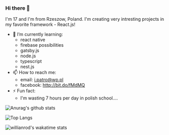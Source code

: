 ### Hi there 👋

I'm 17 and I'm from Rzeszow, Poland. I'm creating very intresting projects in my favorite framework - React.js!

- 🌱 I’m currently learning:
  - react native 
  - firebase possibilities 
  - gatsby.js
  - node.js
  - typescript
  - nest.js
- 📫 How to reach me: 
  - email: i.patro@wp.pl
  - facebook: http://bit.do/fMdMQ
- ⚡ Fun fact: 
  - I'm wasting 7 hours per day in polish school....

![Anurag's github stats](https://github-readme-stats.vercel.app/api?username=IgorPatro&theme=dracula&show_icons=true)

![Top Langs](https://github-readme-stats.vercel.app/api/top-langs/?username=IgorPatro&theme=dracula&show_icons=true&layout=compact)

![willianrod's wakatime stats](https://github-readme-stats.vercel.app/api/wakatime?username=IgorPatro&theme=dracula&show_icons=true)

